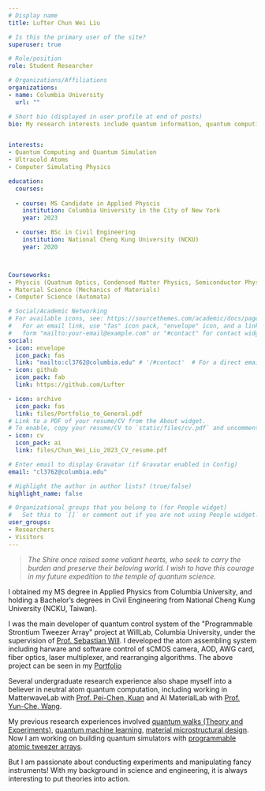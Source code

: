 ```yaml
---
# Display name
title: Lufter Chun Wei Liu

# Is this the primary user of the site?
superuser: true

# Role/position
role: Student Researcher

# Organizations/Affiliations
organizations:
- name: Columbia University
  url: ""

# Short bio (displayed in user profile at end of posts)
bio: My research interests include quantum information, quantum computing, computer simulating physics.


interests:
- Quantum Computing and Quantum Simulation
- Ultracold Atoms
- Computer Simulating Physics

education:
  courses:
  
  - course: MS Candidate in Applied Physcis
    institution: Columbia University in the City of New York
    year: 2023

  - course: BSc in Civil Engineering
    institution: National Cheng Kung University (NCKU)
    year: 2020



Courseworks:
- Physcis (Quatnum Optics, Condensed Matter Physics, Semiconductor Physics and Fabrication, Laser Physics)
- Material Science (Mechanics of Materials) 
- Computer Science (Automata)

# Social/Academic Networking
# For available icons, see: https://sourcethemes.com/academic/docs/page-builder/#icons
#   For an email link, use "fas" icon pack, "envelope" icon, and a link in the
#   form "mailto:your-email@example.com" or "#contact" for contact widget.
social:
- icon: envelope
  icon_pack: fas
  link: "mailto:cl3762@columbia.edu" # '/#contact'  # For a direct email link, use "mailto:test@example.org".
- icon: github
  icon_pack: fab
  link: https://github.com/Lufter

- icon: archive
  icon_pack: fas
  link: files/Portfolio_to_General.pdf
# Link to a PDF of your resume/CV from the About widget.
# To enable, copy your resume/CV to `static/files/cv.pdf` and uncomment the lines below.
- icon: cv
  icon_pack: ai
  link: files/Chun_Wei_Liu_2023_CV_resume.pdf

# Enter email to display Gravatar (if Gravatar enabled in Config)
email: "cl3762@columbia.edu"

# Highlight the author in author lists? (true/false)
highlight_name: false

# Organizational groups that you belong to (for People widget)
#   Set this to `[]` or comment out if you are not using People widget.
user_groups:
- Researchers
- Visitors
---
```


>*The Shire once raised some valiant hearts, who seek to carry the burden and preserve their beloving world. I wish to have this courage in my future expedition to the temple of quantum science.*


I obtained my MS degree in Applied Physics from Columbia University, and holding a Bachelor’s degrees in Civil Engineering from National Cheng Kung University (NCKU, Taiwan). 

I was the main developer of quantum control system of the "Programmable Strontium Tweezer Array" project at WillLab, Columbia University, under the supervision of [Prof. Sebastian Will](https://www.will-lab.com/). I developed the atom assembling system including harware and software control of sCMOS camera, AOD, AWG card, fiber optics, laser multiplexer, and rearranging algorithms. The above project can be seen in my [Portfolio](https://lufteracademy.netlify.app/files/Portfolio_to_General.pdf)

Several undergraduate research experience also shape myself into a believer in neutral atom quantum computation, including working in MatterwaveLab with [Prof. Pei-Chen, Kuan](https://thelm2005.wixsite.com/website) and AI MaterialLab with [Prof. Yun-Che, Wang](http://myweb.ncku.edu.tw/~yunche/). 

My previous research experiences involved [quantum walks (Theory and Experiments)](https://lufteracademy.netlify.app/project/mwqw/), [quantum machine learning](https://lufteracademy.netlify.app/project/ibmq-camp-2020/), [material microstructural design](https://lufteracademy.netlify.app/project/microdesign/). Now I am working on building quantum simulators with [programmable atomic tweezer arrays](https://lufteracademy.netlify.app/project/tweesr/).

But I am passionate about conducting experiments and manipulating fancy instruments! With my background in science and engineering, it is always interesting to put theories into action.
